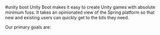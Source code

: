
#unity boot
Unity Boot makes it easy to create Unity games with absolute minimum fuss. It takes an opinionated view of the Spring platform so that new and existing users can quickly get to the bits they need.  
  
Our primary goals are:
